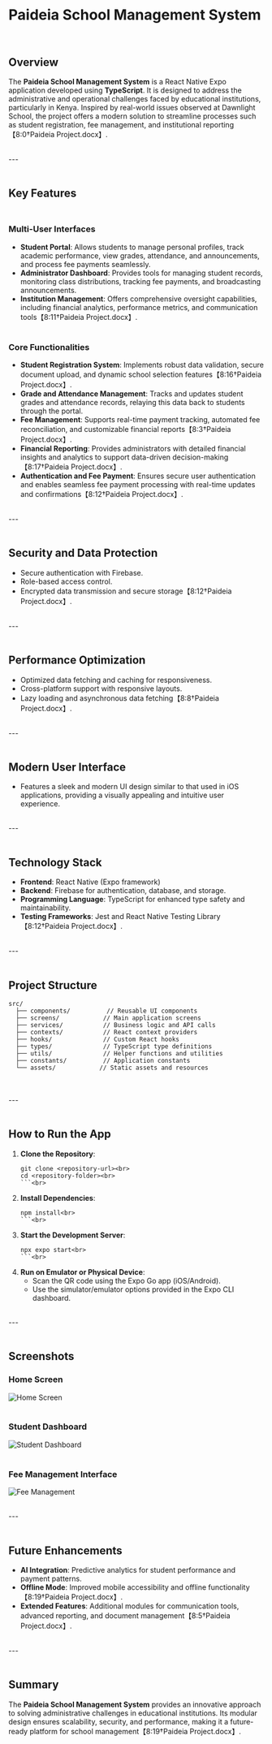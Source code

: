 # Paideia School Management System<br><br>

## Overview<br>
The **Paideia School Management System** is a React Native Expo application developed using **TypeScript**. It is designed to address the administrative and operational challenges faced by educational institutions, particularly in Kenya. Inspired by real-world issues observed at Dawnlight School, the project offers a modern solution to streamline processes such as student registration, fee management, and institutional reporting【8:0†Paideia Project.docx】.<br><br>

---<br><br>

## Key Features<br><br>

### Multi-User Interfaces<br>
- **Student Portal**: Allows students to manage personal profiles, track academic performance, view grades, attendance, and announcements, and process fee payments seamlessly.<br>
- **Administrator Dashboard**: Provides tools for managing student records, monitoring class distributions, tracking fee payments, and broadcasting announcements.<br>
- **Institution Management**: Offers comprehensive oversight capabilities, including financial analytics, performance metrics, and communication tools【8:11†Paideia Project.docx】.<br><br>

### Core Functionalities<br>
- **Student Registration System**: Implements robust data validation, secure document upload, and dynamic school selection features【8:16†Paideia Project.docx】.<br>
- **Grade and Attendance Management**: Tracks and updates student grades and attendance records, relaying this data back to students through the portal.<br>
- **Fee Management**: Supports real-time payment tracking, automated fee reconciliation, and customizable financial reports【8:3†Paideia Project.docx】.<br>
- **Financial Reporting**: Provides administrators with detailed financial insights and analytics to support data-driven decision-making【8:17†Paideia Project.docx】.<br>
- **Authentication and Fee Payment**: Ensures secure user authentication and enables seamless fee payment processing with real-time updates and confirmations【8:12†Paideia Project.docx】.<br><br>

---<br><br>

## Security and Data Protection<br>
- Secure authentication with Firebase.<br>
- Role-based access control.<br>
- Encrypted data transmission and secure storage【8:12†Paideia Project.docx】.<br><br>

---<br><br>

## Performance Optimization<br>
- Optimized data fetching and caching for responsiveness.<br>
- Cross-platform support with responsive layouts.<br>
- Lazy loading and asynchronous data fetching【8:8†Paideia Project.docx】.<br><br>

---<br><br>

## Modern User Interface<br>
- Features a sleek and modern UI design similar to that used in iOS applications, providing a visually appealing and intuitive user experience.<br><br>

---<br><br>

## Technology Stack<br>
- **Frontend**: React Native (Expo framework)<br>
- **Backend**: Firebase for authentication, database, and storage.<br>
- **Programming Language**: TypeScript for enhanced type safety and maintainability.<br>
- **Testing Frameworks**: Jest and React Native Testing Library【8:12†Paideia Project.docx】.<br><br>

---<br><br>

## Project Structure<br>
```
src/
  ├── components/          // Reusable UI components
  ├── screens/            // Main application screens
  ├── services/           // Business logic and API calls
  ├── contexts/           // React context providers
  ├── hooks/              // Custom React hooks
  ├── types/              // TypeScript type definitions
  ├── utils/              // Helper functions and utilities
  ├── constants/          // Application constants
  └── assets/            // Static assets and resources
```
<br><br>
---<br><br>

## How to Run the App<br>
1. **Clone the Repository**:<br>
   ```bash<br>
   git clone <repository-url><br>
   cd <repository-folder><br>
   ```<br>
2. **Install Dependencies**:<br>
   ```bash<br>
   npm install<br>
   ```<br>
3. **Start the Development Server**:<br>
   ```bash<br>
   npx expo start<br>
   ```<br>
4. **Run on Emulator or Physical Device**:<br>
   - Scan the QR code using the Expo Go app (iOS/Android).<br>
   - Use the simulator/emulator options provided in the Expo CLI dashboard.<br><br>

---<br><br>

## Screenshots<br>
### Home Screen<br>
![Home Screen](path-to-home-screen-image)<br><br>
### Student Dashboard<br>
![Student Dashboard](path-to-student-dashboard-image)<br><br>
### Fee Management Interface<br>
![Fee Management](path-to-fee-management-image)<br><br>

---<br><br>

## Future Enhancements<br>
- **AI Integration**: Predictive analytics for student performance and payment patterns.<br>
- **Offline Mode**: Improved mobile accessibility and offline functionality【8:19†Paideia Project.docx】.<br>
- **Extended Features**: Additional modules for communication tools, advanced reporting, and document management【8:5†Paideia Project.docx】.<br><br>

---<br><br>

## Summary<br>
The **Paideia School Management System** provides an innovative approach to solving administrative challenges in educational institutions. Its modular design ensures scalability, security, and performance, making it a future-ready platform for school management【8:19†Paideia Project.docx】.<br><br>

